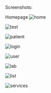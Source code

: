 Screenshots:

Homepage
![home](https://user-images.githubusercontent.com/68615390/162831243-7643923e-80fd-45c3-8c9a-40d20c7b3588.png)

![test](https://user-images.githubusercontent.com/68615390/162831277-c032a259-3f46-4067-9fc1-4f73c5fb32b8.png)

![patient](https://user-images.githubusercontent.com/68615390/162831283-105d81d1-3114-42f7-ad1c-96618e4a9458.png)

![login](https://user-images.githubusercontent.com/68615390/162831292-94a52138-6040-4f8b-a9c5-420ed4261c75.png)

![user](https://user-images.githubusercontent.com/68615390/162831305-38e09141-348b-40fa-8c19-85585c806328.png)

![lab](https://user-images.githubusercontent.com/68615390/162831325-731fe399-263f-4645-9bac-ced0cc0a7b04.png)

![list](https://user-images.githubusercontent.com/68615390/162831407-1a407141-33ea-45eb-9ca7-4c74de63c3b0.png)

![services](https://user-images.githubusercontent.com/68615390/162831350-2ee6bf6c-4033-414e-9f79-28af11f2656d.png)
